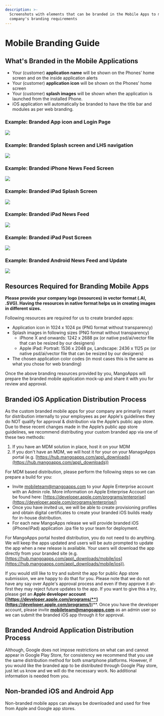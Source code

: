```yaml
---
description: >-
  Screenshots with elements that can be branded in the Mobile Apps to match your
  company's branding requirements
---
```


# Mobile Branding Guide

## **What's Branded in the Mobile Applications**

* Your (customer) **application name** will be shown on the Phones’ home screen and on the inside application alerts
* Your (customer) **application icon** will be shown on the Phones’ home screen
* Your (customer) **splash images** will be shown when the application is launched from the installed Phone.&#x20;
* iOS application will automatically be branded to have the title bar and modules as per web branding.

### Example: Branded App icon and Login Page

![](.gitbook/assets/iPhone01.png)

### Example: Branded Splash screen and LHS navigation

![](.gitbook/assets/iPhone02.png)

### Example: Branded iPhone News Feed Screen

![](.gitbook/assets/iPhone03.png)

### Example: Branded iPad Splash Screen

![](.gitbook/assets/ipad01.png)

### Example: Branded iPad News Feed

![](.gitbook/assets/ipad02.png)

### Example: Branded iPad Post Screen

![](.gitbook/assets/ipad03.png)

### Example: Branded Android News Feed and Update

![](.gitbook/assets/android01.png)

## **Resources Required for Branding Mobile Apps**

**Please provide your company logo (resources) in vector format (.AI, .SVG). Having the resources in native format helps us in creating images in different sizes.**&#x20;

Following resources are required for us to create branded apps:

* Application icon in 1024 x 1024 px (PNG format without transparency)
* Splash images in following sizes (PNG format without transparency)
  * iPhone X and onwards: 1242 x 2688 px (or native psd/ai/vector file that can be resized by our designers)
  * Apple iPad: Portrait: 1536 x 2048 px, Landscape: 2436 x 1125 px (or native psd/ai/vector file that can be resized by our designers)
* The chosen application color codes (in most cases this is the same as what you chose for web branding)

Once the above branding resources provided by you, MangoApps will prepare the branded mobile application mock-up and share it with you for review and approval.

## **Branded iOS Application Distribution Process**

As the custom branded mobile apps for your company are primarily meant for distribution internally to your employees as per Apple's guidelines they do NOT qualify for approval & distribution via the Apple’s public app store. Due to these recent changes made in the Apple’s public app store guidelines, we recommend distributing your custom branded app via one of these two methods:

1. If you have an MDM solution in place, host it on your MDM
2. If you don't have an MDM, we will host it for your on your ManagoApps portal (e.g. [https://hub.mangoapps.com/app\_downloads](https://hub.mangoapps.com/app\_downloads))

For MDM based distribution, please perform the following steps so we can prepare a build for you:

* Invite mobileteam@mangoapps.com to your Apple Enterprise account with an Admin role.  More information on  Apple Enterprise Account can be found here:  [https://developer.apple.com/programs/enterprise](https://developer.apple.com/programs/enterprise/)
* Once you have invited us, we will be able to create provisioning profiles and obtain digital certificates to create your branded iOS builds ready for in-house distribution.
* For each new MangoApps release we will provide branded iOS (iPhone/iPad) application .ipa file to your team for deployment.

For MangoApps portal hosted distribution, you do not need to do anything. We will keep the apps updated and users will be auto prompted to update the app when a new release is available. Your users will download the app directly from your branded site (e.g. [https://hub.mangoapps.com/app\_downloads/mobile/ios](https://hub.mangoapps.com/app\_downloads/mobile/ios)).

If you would still like to try and submit the app for public App store submission, we are happy to do that for you. Please note that we do not have any say over Apple's approval process and even if they approve it at-first they may reject future updates to the app. If you want to give this a try, please get an **Apple developer account  (**[**https://developer.apple.com/programs/**](https://developer.apple.com/programs/)**)**. Once you have the developer account, please invite **mobileteam@mangoapps.com** as an admin user so we can submit the branded iOS app through it for approval.

## **Branded Android Application Distribution Process**

Although, Google does not impose restrictions on what can and cannot appear in Google Play Store, for consistency we recommend that you use the same distribution method for both smartphone platforms. However, if you would like the branded app to be distributed through Google Play store, just let us know and we will do the necessary work. No additional information is needed from you.&#x20;

## **Non-branded iOS and Android App**

Non-branded mobile apps can always be downloaded and used for free from Apple and Google app stores.
